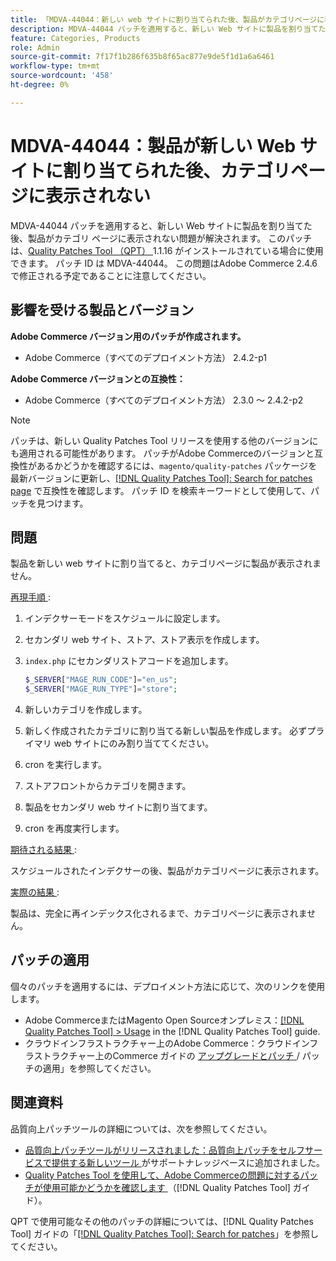 ```yaml
---
title: 「MDVA-44044：新しい web サイトに割り当てられた後、製品がカテゴリページに表示されない」
description: MDVA-44044 パッチを適用すると、新しい Web サイトに製品を割り当てた後、製品がカテゴリ ページに表示されない問題が解決されます。 このパッチは、[Quality Patches Tool （QPT） ] （https://experienceleague.adobe.com/en/docs/commerce-knowledge-base/kb/announcements/commerce-announcements/magento-quality-patches-released-new-tool-to-self-serve-quality-patches） 1.1.16 がインストールされている場合に利用できます。 パッチ ID は MDVA-44044。 この問題はAdobe Commerce 2.4.6 で修正される予定であることに注意してください。
feature: Categories, Products
role: Admin
source-git-commit: 7f17f1b286f635b8f65ac877e9de5f1d1a6a6461
workflow-type: tm+mt
source-wordcount: '458'
ht-degree: 0%

---
```


# MDVA-44044：製品が新しい Web サイトに割り当てられた後、カテゴリページに表示されない

MDVA-44044 パッチを適用すると、新しい Web サイトに製品を割り当てた後、製品がカテゴリ ページに表示されない問題が解決されます。 このパッチは、[Quality Patches Tool （QPT） ](https://experienceleague.adobe.com/en/docs/commerce-knowledge-base/kb/announcements/commerce-announcements/magento-quality-patches-released-new-tool-to-self-serve-quality-patches)1.1.16 がインストールされている場合に使用できます。 パッチ ID は MDVA-44044。 この問題はAdobe Commerce 2.4.6 で修正される予定であることに注意してください。

## 影響を受ける製品とバージョン

**Adobe Commerce バージョン用のパッチが作成されます。**

* Adobe Commerce（すべてのデプロイメント方法） 2.4.2-p1

**Adobe Commerce バージョンとの互換性：**

* Adobe Commerce（すべてのデプロイメント方法） 2.3.0 ～ 2.4.2-p2

>[!NOTE]
>
>パッチは、新しい Quality Patches Tool リリースを使用する他のバージョンにも適用される可能性があります。 パッチがAdobe Commerceのバージョンと互換性があるかどうかを確認するには、`magento/quality-patches` パッケージを最新バージョンに更新し、[[!DNL Quality Patches Tool]: Search for patches page](https://experienceleague.adobe.com/en/docs/commerce-knowledge-base/kb/announcements/commerce-announcements/magento-quality-patches-released-new-tool-to-self-serve-quality-patches) で互換性を確認します。 パッチ ID を検索キーワードとして使用して、パッチを見つけます。

## 問題

製品を新しい web サイトに割り当てると、カテゴリページに製品が表示されません。

<u> 再現手順 </u>:

1. インデクサーモードをスケジュールに設定します。
1. セカンダリ web サイト、ストア、ストア表示を作成します。
1. `index.php` にセカンダリストアコードを追加します。

   ```php
   $_SERVER["MAGE_RUN_CODE"]="en_us";
   $_SERVER["MAGE_RUN_TYPE"]="store";
   ```

1. 新しいカテゴリを作成します。
1. 新しく作成されたカテゴリに割り当てる新しい製品を作成します。 必ずプライマリ web サイトにのみ割り当ててください。
1. cron を実行します。
1. ストアフロントからカテゴリを開きます。
1. 製品をセカンダリ web サイトに割り当てます。
1. cron を再度実行します。

<u> 期待される結果 </u>:

スケジュールされたインデクサーの後、製品がカテゴリページに表示されます。

<u> 実際の結果 </u>:

製品は、完全に再インデックス化されるまで、カテゴリページに表示されません。

## パッチの適用

個々のパッチを適用するには、デプロイメント方法に応じて、次のリンクを使用します。

* Adobe CommerceまたはMagento Open Sourceオンプレミス：[[!DNL Quality Patches Tool] > Usage](/help/tools/quality-patches-tool/usage.md) in the [!DNL Quality Patches Tool] guide.
* クラウドインフラストラクチャー上のAdobe Commerce：クラウドインフラストラクチャー上のCommerce ガイドの [ アップグレードとパッチ ](https://experienceleague.adobe.com/docs/commerce-cloud-service/user-guide/develop/upgrade/apply-patches.html)/ パッチの適用」を参照してください。

## 関連資料

品質向上パッチツールの詳細については、次を参照してください。

* [ 品質向上パッチツールがリリースされました：品質向上パッチをセルフサービスで提供する新しいツール ](https://experienceleague.adobe.com/en/docs/commerce-knowledge-base/kb/announcements/commerce-announcements/magento-quality-patches-released-new-tool-to-self-serve-quality-patches) がサポートナレッジベースに追加されました。
* [Quality Patches Tool を使用して、Adobe Commerceの問題に対するパッチが使用可能かどうかを確認します ](/help/tools/quality-patches-tool/patches-available-in-qpt/check-patch-for-magento-issue-with-magento-quality-patches.md) （[!DNL Quality Patches Tool] ガイド）。

QPT で使用可能なその他のパッチの詳細については、[!DNL Quality Patches Tool] ガイドの「[[!DNL Quality Patches Tool]: Search for patches](https://experienceleague.adobe.com/tools/commerce-quality-patches/index.html)」を参照してください。
